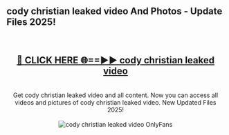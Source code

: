 <h2>cody christian leaked video And Photos - Update Files 2025!</h2>
<br>
<div align="center">
<h2><a href="https://linkcuts.com/hfmhzwbr" rel="nofollow">🔴 CLICK HERE 🌐==►► cody christian leaked video</a></h2>
<br>
Get cody christian leaked video and all content. Now you can access all videos and pictures of cody christian leaked video. New Updated Files 2025!
<br>
<br>
<a href="https://linkcuts.com/hfmhzwbr" rel="nofollow" data-target="animated-image.originalLink"><img src="https://i.ibb.co.com/WyWwxjT/player-gif2.gif" alt="cody christian leaked video OnlyFans" style="max-width: 100%; display: inline-block;" data-target="animated-image.originalImage"></a>
</div>
<br>